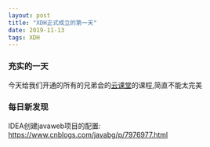 ```yaml
---  
layout: post  
title: "XDH正式成立的第一天"   
date: 2019-11-13
tags: XDH    
---  
```










### 充实的一天
今天给我们开通的所有的兄弟会的[云课堂](ydma.com)的课程,简直不能太完美
### 每日新发现
IDEA创建javaweb项目的配置:
https://www.cnblogs.com/javabg/p/7976977.html

